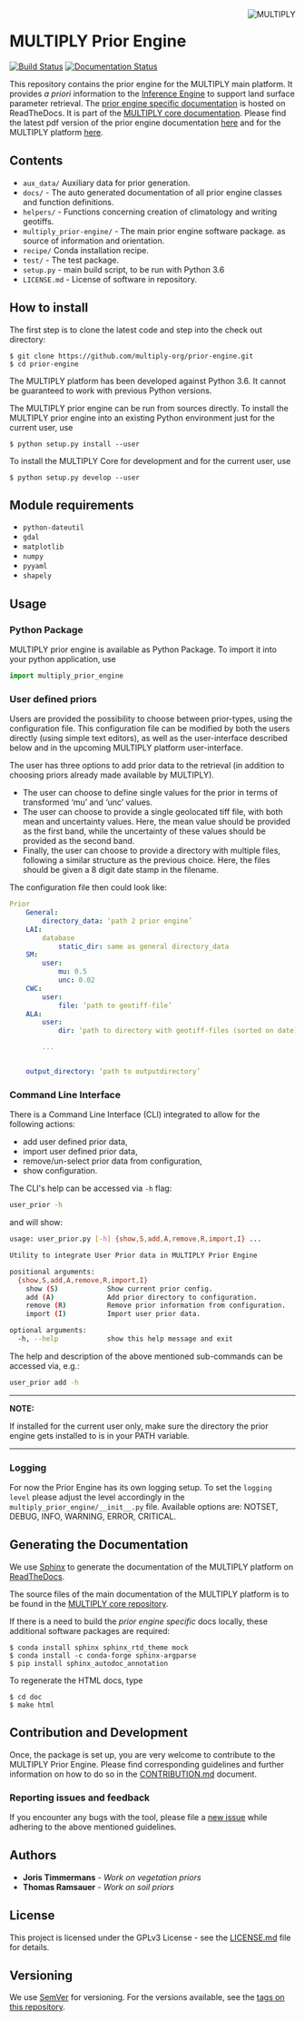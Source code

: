 <img alt="MULTIPLY" align="right" src="https://raw.githubusercontent.com/multiply-org/prior-engine/master/docs/img/multiply_multi_colour.png" />

# MULTIPLY Prior Engine

[![Build Status](https://travis-ci.org/multiply-org/prior-engine.svg?branch=master)](https://travis-ci.org/multiply-org/prior-engine)
[![Documentation Status](https://readthedocs.org/projects/multiply-prior-engine/badge/?version=latest)](https://multiply-prior-engine.readthedocs.io/en/latest/?badge=latest)



This repository contains the prior engine for the MULTIPLY main platform.
It provides *a priori* information to the [Inference Engine](https://github.com/multiply-org/KaFKA-InferenceEngine) to support land surface parameter retrieval.
The [prior engine specific documentation](https://multiply-prior-engine.readthedocs.io/en/latest/) is hosted on ReadTheDocs. It is part of the [MULTIPLY core documentation](http://multiply.readthedocs.io/).
Please find the latest pdf version of the prior engine documentation [here](https://readthedocs.org/projects/multiply-prior-engine/downloads/pdf/latest/) and for the MULTIPLY platform [here](https://readthedocs.org/projects/multiply/downloads/pdf/latest/).


## Contents

* `aux_data/` Auxiliary data for prior generation.
* `docs/` - The auto generated documentation of all prior engine classes and function definitions.
* `helpers/` - Functions concerning creation of climatology and writing geotiffs.
* `multiply_prior-engine/` - The main prior engine software package.
as source of information and orientation.
* `recipe/` Conda installation recipe.
* `test/` - The test package.
* `setup.py` - main build script, to be run with Python 3.6
* `LICENSE.md` - License of software in repository.
<!-- * `helpers/` - Helper functions. -->

## How to install

The first step is to clone the latest code and step into the check out directory:

    $ git clone https://github.com/multiply-org/prior-engine.git
    $ cd prior-engine

The MULTIPLY platform has been developed against Python 3.6.
It cannot be guaranteed to work with previous Python versions.

The MULTIPLY prior engine can be run from sources directly.
To install the MULTIPLY prior engine into an existing Python environment just for the current user, use

    $ python setup.py install --user

To install the MULTIPLY Core for development and for the current user, use

    $ python setup.py develop --user

## Module requirements

- `python-dateutil`
- `gdal`
- `matplotlib`
- `numpy`
- `pyyaml`
- `shapely`


## Usage

### Python Package

MULTIPLY prior engine is available as Python Package.
To import it into your python application, use

```python
import multiply_prior_engine
```

### User defined priors

Users are provided the possibility to choose between prior-types, using the configuration file. This configuration file can be modified by both the users directly (using simple text editors), as well as the user-interface described below and in the upcoming MULTIPLY platform user-interface.

The user has three options to add prior data to the retrieval (in addition to choosing priors already made available by MULTIPLY).

- The user can choose to define single values for the prior in terms of transformed ‘mu’ and ‘unc’ values.
- The user can choose to provide a single geolocated tiff file, with both mean and uncertainty values. Here, the mean value should be provided as the first band, while the uncertainty of these values should be provided as the second band.
- Finally, the user can choose to provide a directory with multiple files, following a similar structure as the previous choice. Here, the files should be given a 8 digit date stamp in the filename.

The configuration file then could look like:

``` yaml
Prior
	General:
		directory_data: ‘path 2 prior engine’
	LAI:
		database
			static_dir: same as general directory_data
	SM:
		user:
			mu: 0.5
			unc: 0.02
	CWC:
		user:
			file: ‘path to geotiff-file’
	ALA:
		user:
			dir: ‘path to directory with geotiff-files (sorted on date)’

		...


	output_directory: ‘path to outputdirectory’
```


### Command Line Interface

There is a Command Line Interface (CLI) integrated to allow for the following actions:

- add user defined prior data,
- import user defined prior data,
- remove/un-select prior data from configuration,
- show configuration.

The CLI's help can be accessed via `-h` flag:

``` bash
user_prior -h
```

and will show:

``` bash
usage: user_prior.py [-h] {show,S,add,A,remove,R,import,I} ...

Utility to integrate User Prior data in MULTIPLY Prior Engine

positional arguments:
  {show,S,add,A,remove,R,import,I}
    show (S)            Show current prior config.
    add (A)             Add prior directory to configuration.
    remove (R)          Remove prior information from configuration.
    import (I)          Import user prior data.

optional arguments:
  -h, --help            show this help message and exit

```

The help and description of the above mentioned sub-commands can be accessed via, e.g.:

``` bash
user_prior add -h
```


---

**NOTE:**

If installed for the current user only, make sure the directory the prior engine gets installed to is in your PATH variable.

---



### Logging

For now the Prior Engine has its own logging setup. To set the `logging level` please adjust the level accordingly in the `multiply_prior_engine/__init__.py` file. Available options are: NOTSET, DEBUG, INFO, WARNING, ERROR, CRITICAL.

## Generating the Documentation

We use [Sphinx](http://www.sphinx-doc.org/en/stable/rest.html) to generate the documentation of the MULTIPLY platform on [ReadTheDocs](http://multiply.readthedocs.io/en/latest/).

The source files of the main documentation of the MULTIPLY platform is to be found in the [MULTIPLY core repository](https://github.com/multiply-org/multiply-core).

If there is a need to build the *prior engine specific* docs locally, these additional software packages are required:

    $ conda install sphinx sphinx_rtd_theme mock
    $ conda install -c conda-forge sphinx-argparse
    $ pip install sphinx_autodoc_annotation

To regenerate the HTML docs, type

    $ cd doc
    $ make html


## Contribution and Development

Once, the package is set up, you are very welcome to contribute to the MULTIPLY Prior Engine.
Please find corresponding guidelines and further information on how to do so in the [CONTRIBUTION.md](https://github.com/multiply-org/prior-engine/blob/master/CONTRIBUTION.md) document.

### Reporting issues and feedback

If you encounter any bugs with the tool, please file a [new issue](https://github.com/multiply-org/prior-engine/issues/new) while adhering to the above mentioned guidelines.



## Authors

* **Joris Timmermans** - *Work on vegetation priors*
* **Thomas Ramsauer** - *Work on soil priors*

<!-- See also the list of [contributors](https://github.com/your/project/contributors) who participated in this project. -->

## License

This project is licensed under the GPLv3 License - see the [LICENSE.md](https://github.com/multiply-org/prior-engine/blob/master/LICENSE.md) file for details.

<!-- ## Acknowledgments -->

<!-- * Alexander Löw for.. -->

## Versioning

We use [SemVer](http://semver.org/) for versioning. For the versions available, see the [tags on this repository](https://github.com/multiply-org/prior-engine/tags).
